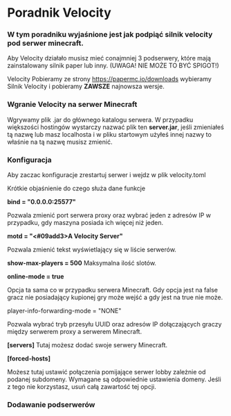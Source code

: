 # Poradnik Velocity

### W tym poradniku wyjaśnione jest jak podpiąć silnik velocity pod serwer minecraft.

Aby Velocity działało musisz mieć conajmniej 3 podserwery, które mają zainstalowany silnik paper lub inny. (UWAGA! NIE MOŻE TO BYĆ SPIGOT!)

Velocity Pobieramy ze strony https://papermc.io/downloads wybieramy Silnik Velocity i pobieramy **ZAWSZE** najnowsza wersje.

### Wgranie Velocity na serwer Minecraft

Wgrywamy plik .jar do głównego katalogu serwera. W przypadku większości hostingów wystarczy nazwać plik ten **server.jar**, jeśli zmieniałeś tą nazwę lub masz localhosta i w pliku startowym użyłeś innej nazwy to właśnie na tą nazwę musisz zmienić.

### Konfiguracja

Aby zaczac konfiguracje zrestartuj serwer i wejdz w plik velocity.toml

Krótkie objaśnienie do czego służa dane funkcje 

**bind = "0.0.0.0:25577"**  

Pozwala zmienić port serwera proxy oraz wybrać jeden z adresów IP w przypadku, gdy maszyna posiada ich więcej niż jeden.

**motd = "<#09add3>A Velocity Server"** 

Pozwala zmienić tekst wyświetlający się w liście serwerów.

**show-max-players = 500** 
Maksymalna ilość slotów.

**online-mode = true**

Opcja ta sama co w przypadku serwera Minecraft. Gdy opcja jest na false gracz nie posiadający kupionej gry może wejść a gdy jest na true nie może.

player-info-forwarding-mode = "NONE"

Pozwala wybrać tryb przesyłu UUID oraz adresów IP dołączających graczy między serwerem proxy a serwerem Minecraft.

**[servers]** 
Tutaj możesz dodać swoje serwery Minecraft.

**[forced-hosts]**  

Możesz tutaj ustawić połączenia pomijające serwer lobby zależnie od podanej subdomeny. Wymagane są odpowiednie ustawienia domeny. Jeśli z tego nie korzystasz, usuń całą zawartość tej opcji.

### Dodawanie podserwerów
